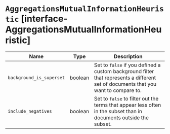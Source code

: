 # `AggregationsMutualInformationHeuristic` [interface-AggregationsMutualInformationHeuristic]

| Name | Type | Description |
| - | - | - |
| `background_is_superset` | boolean | Set to `false` if you defined a custom background filter that represents a different set of documents that you want to compare to. |
| `include_negatives` | boolean | Set to `false` to filter out the terms that appear less often in the subset than in documents outside the subset. |
